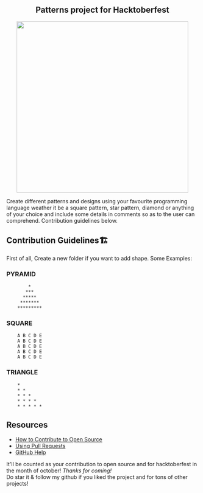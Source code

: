 <h2 align="center"> Patterns project for Hacktoberfest </h2>

<p align="center">
<img src="https://media.discordapp.net/attachments/789454958453063702/900076814825816074/undraw_creative_thinking_b3bc.png?width=809&height=590" alt="" width="450px"/>
</p>

<p>
Create different patterns and designs using your favourite programming language weather it be a square pattern, star pattern, diamond or anything of your choice                 and include some details in comments so as to the user can comprehend. Contribution guidelines below.
</p>

## Contribution Guidelines🏗

First of all, Create a new folder if you want to add shape. Some Examples:

### PYRAMID
```
        *    
       ***   
      *****  
     ******* 
    *********
```

### SQUARE
```
    A B C D E
    A B C D E
    A B C D E
    A B C D E
    A B C D E
```

### TRIANGLE
```
    * 
    * * 
    * * * 
    * * * * 
    * * * * * 
```

## Resources

- [How to Contribute to Open Source](https://opensource.guide/how-to-contribute/)
- [Using Pull Requests](https://help.github.com/articles/about-pull-requests/)
- [GitHub Help](https://help.github.com)

It'll be counted as your contribution to open source and for hacktoberfest in the month of october! <i>Thanks for coming! </i> <br>
Do star it & follow my github if you liked the project and for tons of other projects!


